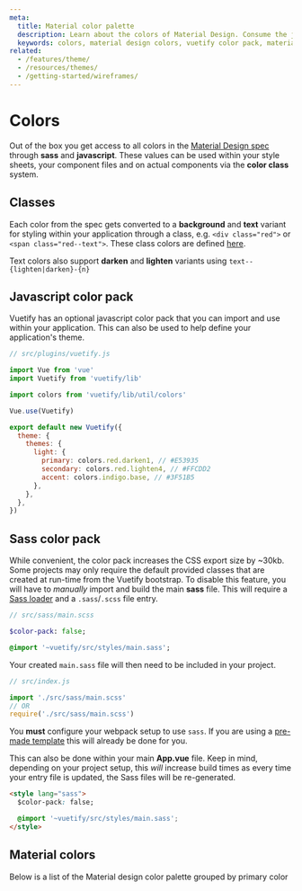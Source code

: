 ```yaml
---
meta:
  title: Material color palette
  description: Learn about the colors of Material Design. Consume the javascript color pack directly in your application.
  keywords: colors, material design colors, vuetify color pack, material color classes
related:
  - /features/theme/
  - /resources/themes/
  - /getting-started/wireframes/
---
```


# Colors

Out of the box you get access to all colors in the [Material Design spec](https://material.io/guidelines/style/color.html) through **sass** and **javascript**. These values can be used within your style sheets, your component files and on actual components via the **color class** system.

## Classes

Each color from the spec gets converted to a **background** and **text** variant for styling within your application through a class, e.g. `<div class="red">` or `<span class="red--text">`. These class colors are defined [here](https://github.com/vuetifyjs/vuetify/blob/master/packages/vuetify/src/styles/settings/_colors.scss).

<example file="color/classes" />

Text colors also support **darken** and **lighten** variants using `text--{lighten|darken}-{n}`

<example file="color/text-classes" />

## Javascript color pack

Vuetify has an optional javascript color pack that you can import and use within your application. This can also be used to help define your application's theme.

```js
// src/plugins/vuetify.js

import Vue from 'vue'
import Vuetify from 'vuetify/lib'

import colors from 'vuetify/lib/util/colors'

Vue.use(Vuetify)

export default new Vuetify({
  theme: {
    themes: {
      light: {
        primary: colors.red.darken1, // #E53935
        secondary: colors.red.lighten4, // #FFCDD2
        accent: colors.indigo.base, // #3F51B5
      },
    },
  },
})
```

## Sass color pack

While convenient, the color pack increases the CSS export size by ~30kb. Some projects may only require the default provided classes that are created at run-time from the Vuetify bootstrap. To disable this feature, you will have to _manually_ import and build the main **sass** file. This will require a [Sass loader](https://github.com/webpack-contrib/sass-loader) and a `.sass`/`.scss` file entry.

```sass
// src/sass/main.scss

$color-pack: false;

@import '~vuetify/src/styles/main.sass';
```

Your created `main.sass` file will then need to be included in your project.

```js
// src/index.js

import './src/sass/main.scss'
// OR
require('./src/sass/main.scss')
```

<alert type="error">

  You **must** configure your webpack setup to use `sass`. If you are using a [pre-made template](/getting-started/quick-start#vue-cli-install) this will already be done for you.

</alert>

This can also be done within your main **App.vue** file. Keep in mind, depending on your project setup, this _will_ increase build times as every time your entry file is updated, the Sass files will be re-generated.

```html
<style lang="sass">
  $color-pack: false;

  @import '~vuetify/src/styles/main.sass';
</style>
```

## Material colors

Below is a list of the Material design color palette grouped by primary color

<color-palette />

<backmatter />
